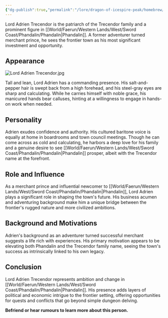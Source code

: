 ```yaml
---
{"dg-publish":true,"permalink":"/lore/dragon-of-icespire-peak/homebrew/npcs/phandalin/the-trecendor-family/lord-adrien-trecendor/"}
---
```


Lord Adrien Trecendor is the patriarch of the Trecendor family and a prominent figure in [[World/Faerun/Western Lands/West/Sword Coast/Phandalin/Phandalin\|Phandalin]]. A former adventurer turned merchant prince, he sees the frontier town as his most significant investment and opportunity.
## Appearance

![Lord Adrien Trecendor.jpg](/img/user/Images/Characters/npcs/Phandalin/Trecendor%20Family/Lord%20Adrien%20Trecendor.jpg)

Tall and lean, Lord Adrien has a commanding presence. His salt-and-pepper hair is swept back from a high forehead, and his steel-gray eyes are sharp and calculating. While he carries himself with noble grace, his manicured hands bear calluses, hinting at a willingness to engage in hands-on work when needed.

## Personality

Adrien exudes confidence and authority. His cultured baritone voice is equally at home in boardrooms and town council meetings. Though he can come across as cold and calculating, he harbors a deep love for his family and a genuine desire to see [[World/Faerun/Western Lands/West/Sword Coast/Phandalin/Phandalin\|Phandalin]] prosper, albeit with the Trecendor name at the forefront.

## Role and Influence

As a merchant prince and influential newcomer to [[World/Faerun/Western Lands/West/Sword Coast/Phandalin/Phandalin\|Phandalin]], Lord Adrien plays a significant role in shaping the town's future. His business acumen and adventuring background make him a unique bridge between the frontier's rugged nature and more civilized ambitions.

## Background and Motivations

Adrien's background as an adventurer turned successful merchant suggests a life rich with experiences. His primary motivation appears to be elevating both Phandalin and the Trecendor family name, seeing the town's success as intrinsically linked to his own legacy.

## Conclusion

Lord Adrien Trecendor represents ambition and change in [[World/Faerun/Western Lands/West/Sword Coast/Phandalin/Phandalin\|Phandalin]]. His presence adds layers of political and economic intrigue to the frontier setting, offering opportunities for quests and conflicts that go beyond simple dungeon delving.

**Befriend or hear rumours to learn more about this person.**